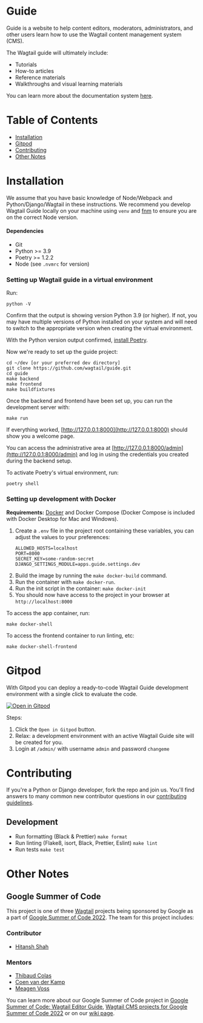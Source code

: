 # Guide

Guide is a website to help content editors, moderators, administrators, and other users learn how to use the Wagtail content management system (CMS).

The Wagtail guide will ultimately include:

-   Tutorials
-   How-to articles
-   Reference materials
-   Walkthroughs and visual learning materials

You can learn more about the documentation system [here](https://documentation.divio.com/).

# Table of Contents

-   [Installation](#installation)
-   [Gitpod](#gitpod)
-   [Contributing](#contributing)
-   [Other Notes](#other-notes)

# Installation

We assume that you have basic knowledge of Node/Webpack and Python/Django/Wagtail in these instructions. We recommend you develop Wagtail Guide locally on your machine using `venv` and [fnm](https://github.com/Schniz/fnm) to ensure you are on the correct Node version.

#### Dependencies

-   Git
-   Python >= 3.9
-   Poetry >= 1.2.2
-   Node (see `.nvmrc` for version)

### Setting up Wagtail guide in a virtual environment

Run:

    python -V

Confirm that the output is showing version Python 3.9 (or higher). If not, you may have multiple versions of Python installed on your system and will need to switch to the appropriate version when creating the virtual environment.

With the Python version output confirmed, [install Poetry](https://python-poetry.org/docs).

Now we're ready to set up the guide project:

    cd ~/dev [or your preferred dev directory]
    git clone https://github.com/wagtail/guide.git
    cd guide
    make backend
    make frontend
    make buildfixtures

Once the backend and frontend have been set up, you can run the development server with:

    make run

If everything worked, [http://127.0.0.1:8000](http://127.0.0.1:8000) should show you a welcome page.

You can access the administrative area at [http://127.0.0.1:8000/admin](http://127.0.0.1:8000/admin) and log in using the credentials you created during the backend setup.

To activate Poetry's virtual environment, run:

    poetry shell

### Setting up development with Docker

**Requirements:** [Docker](https://www.docker.com/) and Docker Compose (Docker Compose is included with Docker Desktop for Mac and Windows).

1. Create a `.env` file in the project root containing these variables, you can adjust the values to your preferences:
    ```
    ALLOWED_HOSTS=localhost
    PORT=8000
    SECRET_KEY=some-random-secret
    DJANGO_SETTINGS_MODULE=apps.guide.settings.dev
    ```
2. Build the image by running the `make docker-build` command.
3. Run the container with `make docker-run`.
4. Run the init script in the container: `make docker-init`
5. You should now have access to the project in your browser at `http://localhost:8000`

To access the app container, run:

`make docker-shell`

To access the frontend container to run linting, etc:

`make docker-shell-frontend`

# Gitpod

With Gitpod you can deploy a ready-to-code Wagtail Guide development environment with a single click to evaluate the code.

[![Open in Gitpod](https://gitpod.io/button/open-in-gitpod.svg)](https://gitpod.io/#https://github.com/wagtail/guide)

Steps:

1. Click the `Open in Gitpod` button.
2. Relax: a development environment with an active Wagtail Guide site will be created for you.
3. Login at `/admin/` with username `admin` and password `changeme`

# Contributing

If you're a Python or Django developer, fork the repo and join us. You'll find answers to many common new contributor questions in our [contributing guidelines](https://docs.wagtail.org/en/stable/contributing/index.html).

## Development

-   Run formatting (Black & Prettier) `make format`
-   Run linting (Flake8, isort, Black, Prettier, Eslint) `make lint`
-   Run tests `make test`

# Other Notes

## Google Summer of Code

This project is one of three [Wagtail](https://wagtail.org/) projects being sponsored by Google as a part of [Google Summer of Code 2022](https://summerofcode.withgoogle.com/). The team for this project includes:

### Contributor

-   [Hitansh Shah](https://github.com/Hitansh-Shah)

### Mentors

-   [Thibaud Colas](https://github.com/thibaudcolas)
-   [Coen van der Kamp](https://github.com/allcaps)
-   [Meagen Voss](https://github.com/vossisboss)

You can learn more about our Google Summer of Code project in [Google Summer of Code: Wagtail Editor Guide](https://wagtail.org/blog/google-summer-of-code-wagtail-editor-guide/), [Wagtail CMS projects for Google Summer of Code 2022](https://wagtail.org/blog/wagtail-cms-projects-for-google-summer-of-code-2022/) or on our [wiki page](https://github.com/wagtail/wagtail/wiki/Google-Summer-of-Code-2022).
